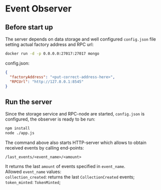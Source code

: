 # Event Observer

## Before start up
The server depends on data storage and well configured `config.json` file setting actual factory address and RPC url:
```bash
docker run -d -p 0.0.0.0:27017:27017 mongo
```
config.json:
```json
{
  "factoryAddress": "<put-correct-address-here>",
  "RPCUrl": "http://127.0.0.1:8545"
}
```

## Run the server
Since the storage service and RPC-node are started, `config.json` is configured, the observer is ready to be run:
```bash
npm install
node ./app.js
```

The command above also starts HTTP-server which allows to obtain received events by calling end-points:
```
/last_events/<event_name>/<amount>
```
It returns the last `amount` of events specified in `event_name`.  
Allowed `event_name` values:  
`collection_created`: returns the last `CollectionCreated` events;
`token_minted`: `TokenMinted`; 
